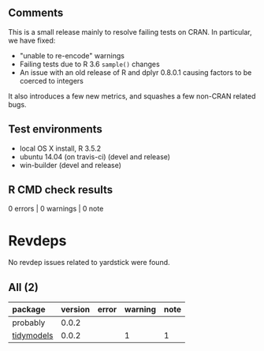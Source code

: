 ## Comments

This is a small release mainly to resolve failing tests on CRAN. In particular, we have fixed:
- "unable to re-encode" warnings
- Failing tests due to R 3.6 `sample()` changes
- An issue with an old release of R and dplyr 0.8.0.1 causing factors to be coerced to integers

It also introduces a few new metrics, and squashes a few non-CRAN related bugs.

## Test environments
* local OS X install, R 3.5.2
* ubuntu 14.04 (on travis-ci) (devel and release)
* win-builder (devel and release)

## R CMD check results

0 errors | 0 warnings | 0 note

# Revdeps

No revdep issues related to yardstick were found.

## All (2)

|package                              |version |error |warning |note |
|:------------------------------------|:-------|:-----|:-------|:----|
|probably                             |0.0.2   |      |        |     |
|[tidymodels](problems.md#tidymodels) |0.0.2   |      |1       |1    |
